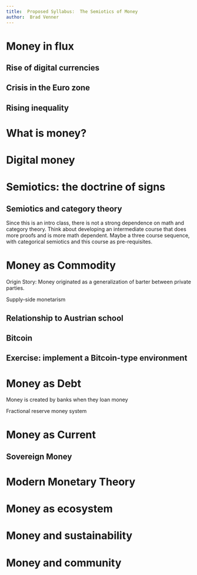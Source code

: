 ```yaml
---
title:  Proposed Syllabus:  The Semiotics of Money
author:  Brad Venner
---
```

# Money in flux
## Rise of digital currencies
## Crisis in the Euro zone
## Rising inequality

# What is money?
<!---
Overview of the various themes of the course.

Could probably use Bernard Lietaer's videos here.
--->
# Digital money
<!---
I'd like to use one of the open-source digital
platforms for the design of money.  Perhaps Ethereum.

Another possibility would be the categorical
informatics platform AQL.  This has the advantage
of clear syntax, a graphical design, categorical
semantics
--->

# Semiotics:  the doctrine of signs

## Semiotics and category theory
Since this is an intro class, there is not a
strong dependence on math and category theory.  Think about
developing an intermediate course that does more
proofs and is more math dependent.  Maybe a three course
sequence, with categorical semiotics and this course as
pre-requisites.

# Money as Commodity
Origin Story:  Money originated as a generalization of barter between private parties.  

Supply-side monetarism

## Relationship to Austrian school

## Bitcoin

## Exercise:  implement a Bitcoin-type environment

# Money as Debt

Money is created by banks when they loan money

Fractional reserve money system

# Money as Current

## Sovereign Money



# Modern Monetary Theory

# Money as ecosystem

# Money and sustainability

# Money and community
